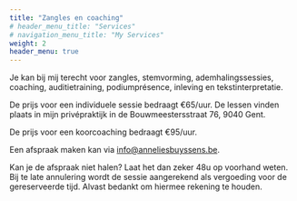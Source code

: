 ```yaml
---
title: "Zangles en coaching"
# header_menu_title: "Services"
# navigation_menu_title: "My Services"
weight: 2
header_menu: true
---
```



Je kan bij mij terecht voor zangles, stemvorming, ademhalingssessies, coaching, auditietraining, podiumprésence, inleving en tekstinterpretatie.

De prijs voor een individuele sessie bedraagt €65/uur.
De lessen vinden plaats in mijn privépraktijk in de Bouwmeestersstraat 76, 9040 Gent.

De prijs voor een koorcoaching bedraagt €95/uur.

Een afspraak maken kan via [info@anneliesbuyssens.be](mailto:info@anneliesbuyssens.be).

Kan je de afspraak niet halen? Laat het dan zeker 48u op voorhand weten. Bij te late annulering wordt de sessie aangerekend als vergoeding voor de gereserveerde tijd. Alvast bedankt om hiermee rekening te houden.
